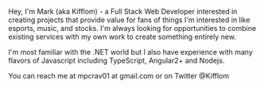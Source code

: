 <!---
markflm/markflm is a ✨ special ✨ repository because its `README.md` (this file) appears on your GitHub profile.
You can click the Preview link to take a look at your changes.
--->

Hey, I'm Mark (aka Kifflom) - a Full Stack Web Developer interested in creating projects that provide value for fans of things I'm interested in like esports, music, and stocks.
I'm always looking for opportunities to combine existing services with my own work to create something entirely new.

I'm most familiar with the .NET world but I also have experience with many flavors of Javascript including TypeScript, Angular2+ and Nodejs.


You can reach me at mpcrav01 at gmail.com or on Twitter @Kifflom

